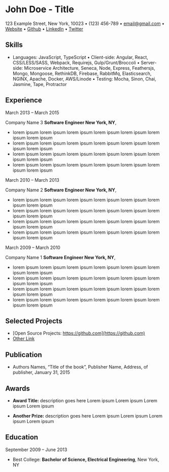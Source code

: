 John Doe - Title
================

123 Example Street, New York, 10023 • (123) 456-789 • email@gmail.com •
[Website](http://example.com) • [Github](http://example.com) •
[LinkedIn](http://example.com) • [Twitter](http://example.com)

## Skills

-   Languages: JavaScript, TypeScript • Client-side: Angular, React,
    CSS/LESS/SASS, Webpack, Requirejs, Gulp/Grunt/Broccoli •
    Server-side: Microservice Architecture, Seneca, Node, Express,
    Feathersjs, Mongo, Mongoose, RethinkDB, Firebase, RabbitMq,
    Elasticsearch, NGINX, Apache, Docker, AWS/Linode • Testing: Mocha,
    Sinon, Chai, Jasmine, Tape, Protractor

## Experience

March 2013 – March 2015

Company Name 3 **Software Engineer</span> <span class="location">New York, NY**,
-   lorem ipsum lorem ipsum lorem ipsum lorem ipsum lorem ipsum lorem
    ipsum lorem ipsum
-   lorem ipsum lorem ipsum lorem ipsum lorem ipsum lorem ipsum lorem
    ipsum lorem ipsum
-   lorem ipsum lorem ipsum lorem ipsum lorem ipsum lorem ipsum lorem
    ipsum lorem ipsum
-   lorem ipsum lorem ipsum lorem ipsum lorem ipsum lorem ipsum lorem
    ipsum lorem ipsum

March 2010 – March 2013

Company Name 2 **Software Engineer</span> <span class="location">New York, NY**,
-   lorem ipsum lorem ipsum lorem ipsum lorem ipsum lorem ipsum lorem
    ipsum lorem ipsum
-   lorem ipsum lorem ipsum lorem ipsum lorem ipsum lorem ipsum lorem
    ipsum lorem ipsum
-   lorem ipsum lorem ipsum lorem ipsum lorem ipsum lorem ipsum lorem
    ipsum lorem ipsum
-   lorem ipsum lorem ipsum lorem ipsum lorem ipsum lorem ipsum lorem
    ipsum lorem ipsum

March 2009 – March 2010

Company Name 1 **Software Engineer</span> <span class="location">New York, NY**,
-   lorem ipsum lorem ipsum lorem ipsum lorem ipsum lorem ipsum lorem
    ipsum lorem ipsum
-   lorem ipsum lorem ipsum lorem ipsum lorem ipsum lorem ipsum lorem
    ipsum lorem ipsum
-   lorem ipsum lorem ipsum lorem ipsum lorem ipsum lorem ipsum lorem
    ipsum lorem ipsum
-   lorem ipsum lorem ipsum lorem ipsum lorem ipsum lorem ipsum lorem
    ipsum lorem ipsum

## Selected Projects

-   [Open Source Projects: https://github.com](https://github.com)
-   [Other Link](https://github.com)

## Publication

-   Authors Names, “Title of the book”, Publisher Name, Address, of
    publisher, January 31, 2015

## Awards

-   **Award Title:** description goes here Lorem ipsum Lorem ipsum Lorem
    ipsum Lorem ipsum

-   **Another Prize:** description goes here Lorem ipsum Lorem ipsum
    Lorem ipsum Lorem ipsum

## Education

September 2009 – June 2013

-   Best College: **Bachelor of Science, Electrical Engineering**,
    New York, NY

